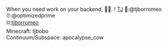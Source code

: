 When you need work on your backend, 🤙🏼.
! [TJ](/lnkdin.jfif)
🐥:@tjborromeo<br>
⏰:@optimizedprime<br>
⛓:[tjborromeo](https://www.LinkedIn.com/in/tjborromeo)<br>
Minecraft: tjbobo<br>
Continuum/Subspace: apocalypse_cow<br>

